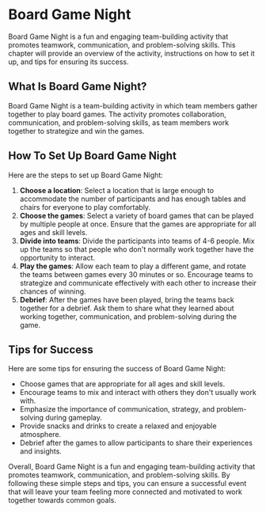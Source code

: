 Board Game Night
===================================================

Board Game Night is a fun and engaging team-building activity that promotes teamwork, communication, and problem-solving skills. This chapter will provide an overview of the activity, instructions on how to set it up, and tips for ensuring its success.

What Is Board Game Night?
-------------------------

Board Game Night is a team-building activity in which team members gather together to play board games. The activity promotes collaboration, communication, and problem-solving skills, as team members work together to strategize and win the games.

How To Set Up Board Game Night
------------------------------

Here are the steps to set up Board Game Night:

1. **Choose a location**: Select a location that is large enough to accommodate the number of participants and has enough tables and chairs for everyone to play comfortably.
2. **Choose the games**: Select a variety of board games that can be played by multiple people at once. Ensure that the games are appropriate for all ages and skill levels.
3. **Divide into teams**: Divide the participants into teams of 4-6 people. Mix up the teams so that people who don't normally work together have the opportunity to interact.
4. **Play the games**: Allow each team to play a different game, and rotate the teams between games every 30 minutes or so. Encourage teams to strategize and communicate effectively with each other to increase their chances of winning.
5. **Debrief**: After the games have been played, bring the teams back together for a debrief. Ask them to share what they learned about working together, communication, and problem-solving during the game.

Tips for Success
----------------

Here are some tips for ensuring the success of Board Game Night:

* Choose games that are appropriate for all ages and skill levels.
* Encourage teams to mix and interact with others they don't usually work with.
* Emphasize the importance of communication, strategy, and problem-solving during gameplay.
* Provide snacks and drinks to create a relaxed and enjoyable atmosphere.
* Debrief after the games to allow participants to share their experiences and insights.

Overall, Board Game Night is a fun and engaging team-building activity that promotes teamwork, communication, and problem-solving skills. By following these simple steps and tips, you can ensure a successful event that will leave your team feeling more connected and motivated to work together towards common goals.
